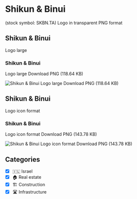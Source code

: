 # Shikun & Binui
 (stock symbol: SKBN.TA) Logo in transparent PNG format

## Shikun & Binui
 Logo large

### Shikun & Binui
 Logo large Download PNG (118.64 KB)

![Shikun & Binui
 Logo large Download PNG (118.64 KB)](/img/orig/SKBN.TA_BIG-d80a0be7.png)

## Shikun & Binui
 Logo icon format

### Shikun & Binui
 Logo icon format Download PNG (143.78 KB)

![Shikun & Binui
 Logo icon format Download PNG (143.78 KB)](/img/orig/SKBN.TA-c3a18452.png)



## Categories
- [x] 🇮🇱 Israel
- [x] 🏠 Real estate
- [x] 🏗 Construction
- [x] 🛣️ Infrastructure
